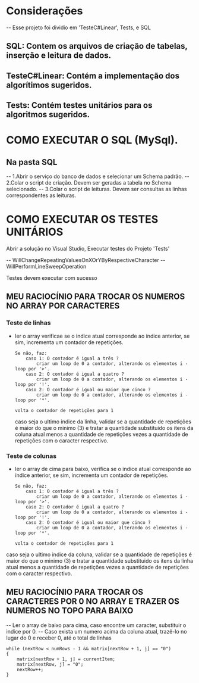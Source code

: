 ﻿# Considerações

-- Esse projeto foi dividio em 'TesteC#Linear', Tests, e SQL

## SQL: Contem os arquivos de criação de tabelas, inserção e leitura de dados.

## TesteC#Linear: Contém a implementação dos algorítimos sugeridos.

## Tests: Contém testes unitários para os algoritmos sugeridos.

# COMO EXECUTAR O SQL (MySql).

## Na pasta SQL

-- 1.Abrir o serviço do banco de dados e selecionar um Schema padrão. 
-- 2.Colar o script de criação. Devem ser geradas a tabela no Schema selecionado.
-- 3.Colar o script de leituras. Devem ser consultas as linhas correspondentes as leituras.

# COMO EXECUTAR OS TESTES UNITÁRIOS

Abrir a solução no Visual Studio, Executar testes do Projeto 'Tests'

-- WillChangeRepeatingValuesOnXOrYByRespectiveCharacter
-- WillPerformLineSweepOperation

Testes devem executar com sucesso

## MEU RACIOCÍNIO PARA TROCAR OS NUMEROS NO ARRAY POR CARACTERES

### Teste de linhas
- ler o array verificae se o indice atual corresponde ao índice anterior, se sim, incrementa um contador de repetições.
    ```
    Se não, faz: 
        caso 1: O contador é igual a três ?
            criar um loop de 0 a contador, alterando os elementos i - loop por '>'.
        caso 2: O contador é igual a quatro ?
            criar um loop de 0 a contador, alterando os elementos i - loop por '!'.
        caso 2: O contador é igual ou maior que cinco ?
            criar um loop de 0 a contador, alterando os elementos i - loop por '*'.

    volta o contador de repetições para 1 
    ```
    caso seja o ultimo indice da linha, validar se a quantidade de repetições é maior do que o minimo (3) e tratar a quantidade substituido os itens da coluna atual menos a quantidade de repetições vezes a quantidade de repetições com o caracter respectivo.

### Teste de colunas
- ler o array de cima para baixo, verifica se o indice atual corresponde ao índice anterior, se sim, incrementa um contador de repetições.
    ```
    Se não, faz: 
        caso 1: O contador é igual a três ?
            criar um loop de 0 a contador, alterando os elementos i - loop por '>'.
        caso 2: O contador é igual a quatro ?
            criar um loop de 0 a contador, alterando os elementos i - loop por '!'.
        caso 2: O contador é igual ou maior que cinco ?
            criar um loop de 0 a contador, alterando os elementos i - loop por '*'.

    volta o contador de repetições para 1 
    ```
caso seja o ultimo indice da coluna, validar se a quantidade de repetições é maior do que o minimo (3) e tratar a quantidade substituido os itens da linha atual menos a quantidade de repetições vezes a quantidade de repetições com o caracter respectivo.


## MEU RACIOCÍNIO PARA TROCAR OS CARACTERES POR 0 NO ARRAY E TRAZER OS NUMEROS NO TOPO PARA BAIXO

-- Ler o array de baixo para cima, caso encontre um caracter, substituir o indice por 0.
-- Caso exista um numero acima da coluna atual, trazê-lo no lugar do 0 e receber 0, até o total de linhas
```
while (nextRow < numRows - 1 && matrix[nextRow + 1, j] == "0")
{
    matrix[nextRow + 1, j] = currentItem;
    matrix[nextRow, j] = "0";
    nextRow++;
}
```